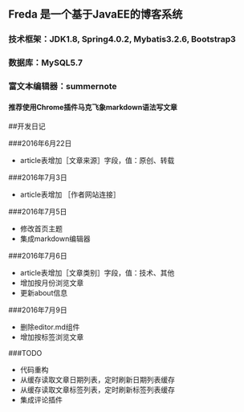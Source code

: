 ## Freda 是一个基于JavaEE的博客系统
### 技术框架：JDK1.8, Spring4.0.2, Mybatis3.2.6, Bootstrap3
### 数据库：MySQL5.7
### 富文本编辑器：summernote 
#### 推荐使用Chrome插件马克飞象markdown语法写文章

##开发日记

###2016年6月22日

- article表增加［文章来源］字段，值：原创、转载

###2016年7月3日
- article表增加 ［作者网站连接］

###2016年7月5日
- 修改首页主题
- 集成markdown编辑器

###2016年7月6日
- article表增加［文章类别］字段，值：技术、其他
- 增加按月份浏览文章
- 更新about信息

###2016年7月9日
- 删除editor.md组件
- 增加按标签浏览文章

###TODO
- 代码重构
- 从缓存读取文章日期列表，定时刷新日期列表缓存
- 从缓存读取文章标签列表，定时刷新标签列表缓存
- 集成评论插件

